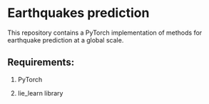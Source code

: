 
# Earthquakes prediction
This repository contains a PyTorch implementation of methods for earthquake prediction at a global scale.

## Requirements:

1.  PyTorch

2. lie_learn library
